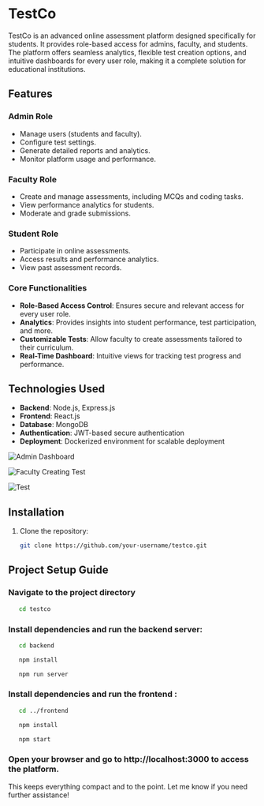 # TestCo

TestCo is an advanced online assessment platform designed specifically for students. It provides role-based access for admins, faculty, and students. The platform offers seamless analytics, flexible test creation options, and intuitive dashboards for every user role, making it a complete solution for educational institutions.

## Features

### Admin Role
- Manage users (students and faculty).
- Configure test settings.
- Generate detailed reports and analytics.
- Monitor platform usage and performance.

### Faculty Role
- Create and manage assessments, including MCQs and coding tasks.
- View performance analytics for students.
- Moderate and grade submissions.

### Student Role
- Participate in online assessments.
- Access results and performance analytics.
- View past assessment records.

### Core Functionalities
- **Role-Based Access Control**: Ensures secure and relevant access for every user role.
- **Analytics**: Provides insights into student performance, test participation, and more.
- **Customizable Tests**: Allow faculty to create assessments tailored to their curriculum.
- **Real-Time Dashboard**: Intuitive views for tracking test progress and performance.

## Technologies Used
- **Backend**: Node.js, Express.js
- **Frontend**: React.js
- **Database**: MongoDB
- **Authentication**: JWT-based secure authentication
- **Deployment**: Dockerized environment for scalable deployment

![Admin Dashboard](https://github.com/user-attachments/assets/cb4dadbd-a780-4dd0-accd-708fb97ff091)  

![Faculty Creating Test](https://github.com/user-attachments/assets/bd2e2ca9-550c-4fda-b7b5-6e34a6320b68)  

![Test](https://github.com/user-attachments/assets/e588dd28-ea56-4d07-9c4b-4cf59e7e8c0f)  



## Installation

1. Clone the repository:
   ```bash
   git clone https://github.com/your-username/testco.git

## Project Setup Guide

### Navigate to the project directory
   ```bash
      cd testco
```
### Install dependencies and run the backend server:
   ```bash
      cd backend
   ```
   ```bash
      npm install
   ```
   ```bash
      npm run server
   ```
### Install dependencies and run the frontend :
   ```bash
      cd ../frontend
   ```
   ```bash
      npm install
   ```
   ```bash
      npm start
   ```
### Open your browser and go to http://localhost:3000 to access the platform. 
This keeps everything compact and to the point. Let me know if you need further assistance!



